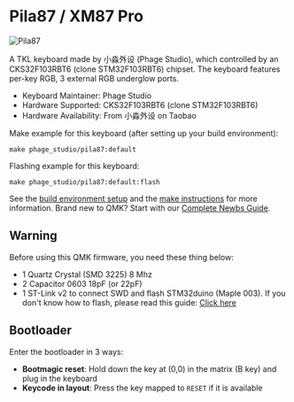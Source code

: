 # Pila87 / XM87 Pro

![Pila87](https://i.imgur.com/rLLJemMh.jpg)

A TKL keyboard made by 小淼外设 (Phage Studio), which controlled by an CKS32F103RBT6 (clone STM32F103RBT6) chipset. The keyboard features per-key RGB, 3 external RGB underglow ports.

* Keyboard Maintainer: Phage Studio
* Hardware Supported: CKS32F103RBT6 (clone STM32F103RBT6)
* Hardware Availability: From 小淼外设 on Taobao

Make example for this keyboard (after setting up your build environment):

    make phage_studio/pila87:default

Flashing example for this keyboard:

    make phage_studio/pila87:default:flash

See the [build environment setup](https://docs.qmk.fm/#/getting_started_build_tools) and the [make instructions](https://docs.qmk.fm/#/getting_started_make_guide) for more information. Brand new to QMK? Start with our [Complete Newbs Guide](https://docs.qmk.fm/#/newbs).

## Warning

Before using this QMK firmware, you need these thing below:

* 1 Quartz Crystal (SMD 3225) 8 Mhz
* 2 Capacitor 0603 18pF (or 22pF)
* 1 ST-Link v2 to connect SWD and flash STM32duino (Maple 003). If you don't know how to flash, please read this guide: [Click here](https://github.com/qmk/qmk_firmware/blob/master/docs/isp_flashing_guide.md#flashing-stm32duino-bootloader)

## Bootloader

Enter the bootloader in 3 ways:

* **Bootmagic reset**: Hold down the key at (0,0) in the matrix (B key) and plug in the keyboard
* **Keycode in layout**: Press the key mapped to `RESET` if it is available
